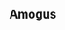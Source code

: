 ## Amogus

<!-- Import the component -->
<script type="module" src="https://ajax.googleapis.com/ajax/libs/model-viewer/3.5.0/model-viewer.min.js"></script>

<!-- Use it like any other HTML element -->
<model-viewer alt="Neil Armstrong's Spacesuit from the Smithsonian Digitization Programs Office and National Air and Space Museum" src="https://modelviewer.dev/shared-assets/models/NeilArmstrong.glb" ar environment-image="https://modelviewer.dev/shared-assets/environments/moon_1k.hdr" poster="https://modelviewer.dev/shared-assets/models/NeilArmstrong.webp" shadow-intensity="1" camera-controls touch-action="pan-y"></model-viewer>

